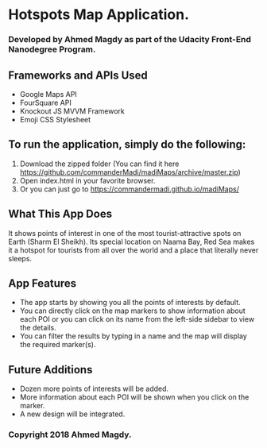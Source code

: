 # Hotspots Map Application.

### Developed by Ahmed Magdy as part of the Udacity Front-End Nanodegree Program.

## Frameworks and APIs Used
* Google Maps API
* FourSquare API
* Knockout JS MVVM Framework
* Emoji CSS Stylesheet

## To run the application, simply do the following:
1. Download the zipped folder (You can find it here https://github.com/commanderMadi/madiMaps/archive/master.zip)
2. Open index.html in your favorite browser.
3. Or you can just go to https://commandermadi.github.io/madiMaps/


## What This App Does

It shows points of interest in one of the most tourist-attractive spots on Earth (Sharm El Sheikh). Its special location on Naama Bay, Red Sea makes it a hotspot for tourists from all over the world and a place that literally never sleeps.

## App Features

* The app starts by showing you all the points of interests by default.
* You can directly click on the map markers to show information about each POI or you can click on its name from the left-side sidebar to view the details.
* You can filter the results by typing in a name and the map will display the required marker(s).


## Future Additions

* Dozen more points of interests will be added.
* More information about each POI will be shown when you click on the marker.
* A new design will be integrated.

### Copyright 2018 Ahmed Magdy.
